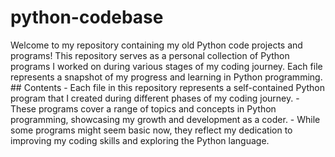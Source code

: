 # python-codebase
 Welcome to my repository containing my old Python code projects and programs! This repository serves as a personal collection of Python programs I worked on during various stages of my coding journey. Each file represents a snapshot of my progress and learning in Python programming.  ## Contents  - Each file in this repository represents a self-contained Python program that I created during different phases of my coding journey. - These programs cover a range of topics and concepts in Python programming, showcasing my growth and development as a coder. - While some programs might seem basic now, they reflect my dedication to improving my coding skills and exploring the Python language.
